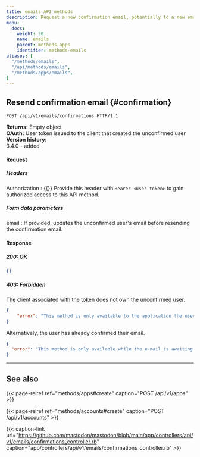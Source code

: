 ```yaml
---
title: emails API methods
description: Request a new confirmation email, potentially to a new email address.
menu:
  docs:
    weight: 20
    name: emails
    parent: methods-apps
    identifier: methods-emails
aliases: [
  "/methods/emails",
  "/api/methods/emails",
  "/methods/apps/emails",
]
---
```


<style>
#TableOfContents ul ul ul {display: none}
</style>

## Resend confirmation email {#confirmation}

```http
POST /api/v1/emails/confirmations HTTP/1.1
```

**Returns:** Empty object\
**OAuth:** User token issued to the client that created the unconfirmed user\
**Version history:**\
3.4.0 - added

#### Request
##### Headers

Authorization
: {{<required>}} Provide this header with `Bearer <user token>` to gain authorized access to this API method.

##### Form data parameters

email
: If provided, updates the unconfirmed user's email before resending the confirmation email.

#### Response
##### 200: OK

```json
{}
```

##### 403: Forbidden

The client associated with the token does not own the unconfirmed user.

```json
{
	"error": "This method is only available to the application the user originally signed-up with"
}
```

Alternatively, the user has already confirmed their email.

```json
{
  "error": "This method is only available while the e-mail is awaiting confirmation"
}
```

---

## See also

{{< page-relref ref="methods/apps#create" caption="POST /api/v1/apps" >}}

{{< page-relref ref="methods/accounts#create" caption="POST /api/v1/accounts" >}}

{{< caption-link url="https://github.com/mastodon/mastodon/blob/main/app/controllers/api/v1/emails/confirmations_controller.rb" caption="app/controllers/api/v1/emails/confirmations_controller.rb" >}}
